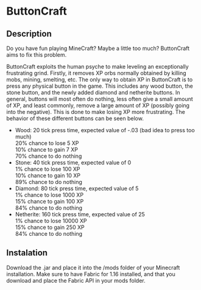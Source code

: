 # ButtonCraft

## Description

Do you have fun playing MineCraft? Maybe a little too much? ButtonCraft aims to fix this problem.

ButtonCraft exploits the human psyche to make leveling an exceptionally frustrating grind. Firstly, it removes XP orbs normally obtained by killing mobs, mining, smelting, etc. The only way to obtain XP in ButtonCraft is to press any physical button in the game. This includes any wood button, the stone button, and the newly added diamond and netherite buttons. In general, buttons will most often do nothing, less often give a small amount of XP, and least commonly, remove a large amount of XP (possibly going into the negative). This is done to make losing XP more frustrating. The behavior of these different buttons can be seen below.

- Wood: 20 tick press time, expected value of -.03 (bad idea to press too much)</br>
      20% chance to lose 5 XP</br>
      10% chance to gain 7 XP</br>
      70% chance to do nothing
- Stone: 40 tick press time, expected value of 0</br>
      1% chance to lose 100 XP</br>
      10% chance to gain 10 XP</br>
      89% chance to do nothing
- Diamond: 80 tick press time, expected value of 5</br>
      1% chance to lose 1000 XP</br>
      15% chance to gain 100 XP</br>
      84% chance to do nothing
- Netherite: 160 tick press time, expected value of 25</br>
      1% chance to lose 10000 XP</br>
      15% chance to gain 250 XP</br>
      84% chance to do nothing

## Instalation

Download the <a src="https://github.com/xnely/mods/releases/download/1.0.0/fabric-example-mod-1.0.0.jar">.jar</a> and place it into the /mods folder of your Minecraft installation. Make sure to have Fabric for 1.16 installed, and that you download and place the <a src="https://www.curseforge.com/minecraft/mc-mods/fabric-api/files">Fabric API</a> in your mods folder.
